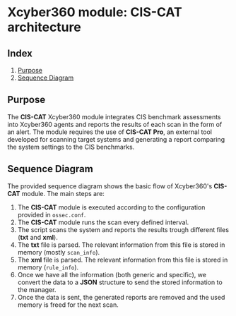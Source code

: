 

# Xcyber360 module: CIS-CAT architecture
## Index
1. [Purpose](#purpose)
2. [Sequence Diagram](#sequence-diagram)

## Purpose
The **CIS-CAT** Xcyber360 module integrates CIS benchmark assessments into Xcyber360 agents and reports the results of each scan in the form of an alert. The module requires the use of **CIS-CAT Pro**, an external tool developed for scanning target systems and generating a report comparing the system settings to the CIS benchmarks.

## Sequence Diagram
The provided sequence diagram shows the basic flow of Xcyber360's **CIS-CAT** module. The main steps are:

1. The **CIS-CAT** module is executed according to the configuration provided in `ossec.conf`.
2. The **CIS-CAT** module runs the scan every defined interval.
3. The script scans the system and reports the results trough different files (**txt** and **xml**).
4. The **txt** file is parsed. The relevant information from this file is stored in memory (mostly `scan_info`). 
5. The **xml** file is parsed. The relevant information from this file is stored in memory (`rule_info`).
6. Once we have all the information (both generic and specific), we convert the data to a **JSON** structure to send the stored information to the manager.
7. Once the data is sent, the generated reports are removed and the used memory is freed for the next scan.
